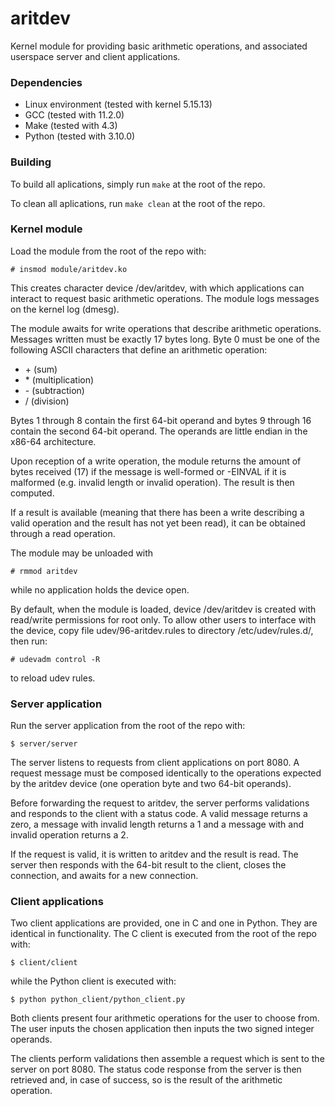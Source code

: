 # aritdev
Kernel module for providing basic arithmetic operations, and associated userspace server and client applications.

### Dependencies
- Linux environment (tested with kernel 5.15.13)
- GCC (tested with 11.2.0)
- Make (tested with 4.3)
- Python (tested with 3.10.0)

### Building
To build all aplications, simply run
`make`
at the root of the repo.

To clean all aplications, run
`make clean`
at the root of the repo.

### Kernel module
Load the module from the root of the repo with:

`# insmod module/aritdev.ko`

This creates character device /dev/aritdev, with which applications can interact to request basic arithmetic operations. The module logs messages on the kernel log (dmesg).

The module awaits for write operations that describe arithmetic operations. Messages written must be exactly 17 bytes long. Byte 0 must be one of the following ASCII characters that define an arithmetic operation:
- \+ (sum)
- \* (multiplication)
- \- (subtraction)
- \/ (division)

Bytes 1 through 8 contain the first 64-bit operand and bytes 9 through 16 contain the second 64-bit operand. The operands are little endian in the x86-64 architecture.

Upon reception of a write operation, the module returns the amount of bytes received (17) if the message is well-formed or -EINVAL if it is malformed (e.g. invalid length or invalid operation). The result is then computed.

If a result is available (meaning that there has been a write describing a valid operation and the result has not yet been read), it can be obtained through a read operation.

The module may be unloaded with

`# rmmod aritdev`

while no application holds the device open.

By default, when the module is loaded, device /dev/aritdev is created with read/write permissions for root only. To allow other users to interface with the device, copy file udev/96-aritdev.rules to directory /etc/udev/rules.d/, then run:

`# udevadm control -R`

to reload udev rules.

### Server application
Run the server application from the root of the repo with:

`$ server/server`

The server listens to requests from client applications on port 8080.
A request message must be composed identically to the operations expected by the aritdev device (one operation byte and two 64-bit operands).

Before forwarding the request to aritdev, the server performs validations and responds to the client with a status code. A valid message returns a zero, a message with invalid length returns a 1 and a message with and invalid operation returns a 2.

If the request is valid, it is written to aritdev and the result is read. The server then responds with the 64-bit result to the client, closes the connection, and awaits for a new connection.

### Client applications
Two client applications are provided, one in C and one in Python.
They are identical in functionality.
The C client is executed from the root of the repo with:

`$ client/client`

while the Python client is executed with:

`$ python python_client/python_client.py`

Both clients present four arithmetic operations for the user to choose from.
The user inputs the chosen application then inputs the two signed integer operands.

The clients perform validations then assemble a request which is sent to the server on port 8080.
The status code response from the server is then retrieved and, in case of success, so is the result of the arithmetic operation.
